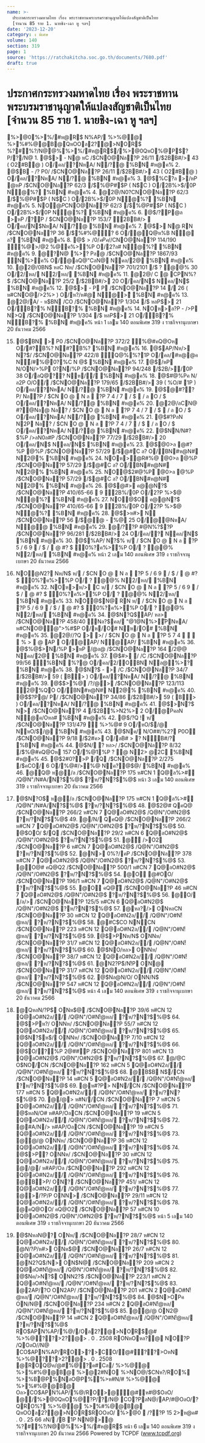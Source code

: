 ```yaml
---
name: >-
  ประกาศกระทรวงมหาดไทย เรื่อง พระราชทานพระบรมราชานุญาตให้แปลงสัญชาติเป็นไทย
  [จำนวน 85 ราย 1. นายชิง-เฉา หู ฯลฯ]
date: '2023-12-20'
category: ง พิเศษ
volume: 140
section: 319
page: 1
source: 'https://ratchakitcha.soc.go.th/documents/7680.pdf'
draft: true
---
```


# ประกาศกระทรวงมหาดไทย เรื่อง พระราชทานพระบรมราชานุญาตให้แปลงสัญชาติเป็นไทย [จำนวน 85 ราย 1. นายชิง-เฉา หู ฯลฯ]

%>@0%>%/#ห@R$ N%AP/ %>%@@ %>%#%@@B@QหOOล2?@>NOR$ %?#%?/N@@%%>%/#ห@R$/%>@0QหO%@P$?P/?/N@ 1. @$> - N@ หC /$CNO@Nล?P 26/11 /$2BB#/> 43 ( O2#B@ ) O/คล/?NหA/ N/?@ %BN #ห@ค% 2. @$B - /? P0/ /$CNO@Nล?P 26/11 /$2BB#/> 43 ( O2#B@ ) O/คล/?NหA/ N/?@ %BN #ห@ค% 3. @$%C?ล >/หP @หP /$CNO@Nล?P 62/3 /$%@P#$P ( N$C ) O/2B%>$/0P N@%? %BN #ห@ค% 4. @2@/N0?$%P %C?ล @หP /$CNO@Nล?P 62/3 /$%@P#$P ( N$C ) O/2B%>$/0P N@%? %BN #ห@ค% 5. NO@$P%#>ล %C?ล @หP /$CNO@Nล?P 62/3 /$%@P#$P ( N$C ) O/2B%>$/0P N@%? %BN #ห@ค% 6. @$/?P@ล >หP /?P / $CNO@Nล?P 153/7 2BB#/>  O/คล/N$NหA/ N/?@ %BN #ห@ค% 7. @$> N@ RN /$CNO@Nล?P 36 /$%#%@? 6 O/@Q@ห%B N@ ล? %BN #ห@ค% 8. @$$>/ 0/ค Pค/ /$CNO@Nล?P 114/190 %@>/@2 %@ค%>%P O/2?ล# N@%? %BN #ห@ค% 9. @?N@ %>? Pล@ /$CNO@Nล?P 1867/93 N%>ค% O/@ลQ@"CลN@ Nคล/2@ %BN #ห@ค% 10. @2@/0BN$ หลC Nห/ /$CNO@Nล?P 701/2101 /$ ? @@% 30 O/2/หล/ N2/หล/ %BN #ห@ค% 11. @2@/ C @ CPN%?$ /$CNO@Nล?P 25/2 /$2BB#/> 20 O/คล/N$ Nคล/N$ %BN #ห@ค% 12. @$> - P P /$CNO@Nล?P 14 /$%@#คQ@Oห 24 O$ 26 ( ห#CNO@/>2%> ) O/ห?/ห#@ N@>ิ %BN #ห@ค% 13. @2@/A/ - ห$BN /CO /$CNO@Nล?P 1/304 /$ หลP$> 21 O/B?% NB?% %BN #ห@ค% 14. NOห>ล?P - />P N>Q /$CNO@Nล?P 1/304 /$ หลP$> 21 O/B?% NB?% %BN #ห@ค% หน้า 1 เลม 140 ตอนพิเศษ 319 ง ราชกิจจานุเบกษา 20 ธันวาคม 2566

15. @$BN > P0 /$CNO@Nล?P 372/2 %@#คQ@Oห O/#?B%? N#?B%? %BN #ห@ค% 16. @$AP/Nห/> N?$/ /$CNO@Nล?P 422/8 Q@%%?1P O/คล/#ห@@ค N้/#%@0?%C N @$ %BN #ห@ค% 17. @$/หP N/ON/>%P 0?N/%P /$CNO@Nล?P 94/248 /$2B/>/0P 38 O/ลQ@?? Nห// %BN #ห@ค% 18. @$#@%Pค N/ล2P O/O/ /$CNO@Nล?P 179/65 /$2BB#/> 39 ( %O/# 1P ) O/คล/?NหA/ N/?@ %BN #ห@ค% 19. @$@#??P/ Nล?P / $CN O @  N ล  ?P 7 4 / 7  / $  / ล O / $ O/คล/?NหA/ N/?@ %BN #ห@ค% 20. @2@/ลCN@ #?@Nล@ Nล? / $CN O @  N ล  ?P 7 4 / 7  / $  / ล O / $ O/คล/?NหA/ N/?@ %BN #ห@ค% 21. @$#?PลN N2P Nล? / $CN O @  N ล  ?P 7 4 / 7  / $  / ล O / $ O/คล/?NหA/ N/?@ %BN #ห@ค% 22. @$NN/N#?$%P />ลN0ล#P /$CNO@Nล?P 77/29 /$2BB#/> 20 O/คล/N$ Nคล/N$ %BN #ห@ค% 23. @$@0>ล @#?%P @%P /$CNO@Nล?P 57/29 /$@#C ล? O/BN#ห@N# N2@% %BN #ห@ค% 24. NOห>@R#%@ @0>ล @%P /$CNO@Nล?P 57/29 /$@#C ล? O/BN#ห@N# N2@% %BN #ห@ค% 25. NO@$2#@%P @0>ล @%P /$CNO@Nล?P 57/29 /$@#C ล? O/BN#ห@N# N2@% %BN #ห@ค% 26. @$@#> ค@@N?$ /$CNO@Nล?P 410/65-66  9 2B%/0P O/2?P %>$@ N@%? %BN #ห@ค% 27. NO@$O ค@@N?$ /$CNO@Nล?P 410/65-66  9 2B%/0P O/2?P %>$@ N@%? %BN #ห@ค% 28. @$>ห#> N /$CNO@Nล?P 56 /$@@ - %@ 25 O/@@NหA/ N@@ %BN #ห@ค% 29. @/??P #@N%?$?P /$CNO@Nล?P 96/281 /$2BB#/> 24 O/คล/? Nคล/N$ %BN #ห@ค% 30. @$%AP/ N?$% ห/ / $CN O @  N ล  ?P 5 / 6 9  / $ /  @ #? $ 0%?ค%>%P O/ ? @@% N2/หล/ %BN #ห@ค% หน้า 2 เลม 140 ตอนพิเศษ 319 ง ราชกิจจานุเบกษา 20 ธันวาคม 2566

31. NO@$N2?$ Nห/N$ ห/ / $CN O @  N ล  ?P 5 / 6 9  / $ /  @ #? $ 0%?ค%>%P O/ ? @@% N2/หล/ %BN #ห@ค% 32. NOห>ห/> C ห/ / $CN O @  N ล  ?P 5 / 6 9  / $ /  @ #? $ 0%?ค%>%P O/ ? @@% N2/หล/ %BN #ห@ค% 33. NO@$N@ RN ห/ / $CN O @  N ล  ?P 5 / 6 9  / $ /  @ #? $ 0%?ค%>%P O/ ? @@% N2/หล/ %BN #ห@ค% 34. @$N?Q$AP/ หล> /$CNO@Nล?P 458/40 Nล?$คล/ "@1@N%>ัPNหA/ ห#CNO@@">%#$P O/ห/O# Nห/O# %BN #ห@ค% 35. @2@//?Q > >/ / $CN O @  N ล  ?P 5 7 4     % >  @ AP  O/@AP/ N@AP/ %BN #ห@ค% 36. @$%@$>N/%P >หP /@ล@ /$CNO@Nล?P 164 /$2@%"? 2 ล@หO@ O/2#NONO@ %>$@ Nคล/2@ %BN #ห@ค% 37. @$#> / /C /$CNO@Nล?P 99/56 %BN %?@ O/คล/2/OBN Nล@%>? %BN #ห@ค% 38. @$N?$ - > /C /$CNO@Nล?P 34/7 /$2BB#/> 59 ( B> ) O/คล/?NหA/ N/?@ %BN #ห@ค% 39. @$$>%@ /?/@> /$CNO@Nล?P 123/113 2@%QO O/BN#ห@N# N2@% %BN #ห@ค% 40. @$$?P@/ P/ /$CNO@Nล?P 34/86 /$2BB#/> 59 ( B> ) O/คล/?NหA/ N/?@ %BN #ห@ค% 41. @$>N?$ N> /$CNO@Nล?P 4 /$2B%>N2%> 2 O/@PคลN N@ค/Oหล# %BN #ห@ค% 42. @$/?Q ! ห/ /$CNO@Nล?P 131/479  %>%@# 9 O/หO/$/@ NหO/$/@ %BN #ห@ค% 43. @$Nค/ N/O##/%2? P0O /$CNO@Nล?P 9/18 /$2#ค> O/ลB# > ? NB#/? %BN #ห@ค% 44. @$N/ ? หล>/ /$CNO@Nล?P 8/32 /$%@#คQ@Oห 157 O/%@1%P ? @ N2> @2C %BN #ห@ค% 45. @$2#0?>P /Q /$CNO@Nล?P 2/275 /$คCO/ 6 O/%@#/>%@ Nค?@$@/ %BN #ห@ค% 46. @Q@ ห@/ล /$CNO@Nล?P 175 ห#CN 1 Q@ล%># /Q@N"/N#A/N?$%@$ ?ห/?N?$%@$ หน้า 3 เลม 140 ตอนพิเศษ 319 ง ราชกิจจานุเบกษา 20 ธันวาคม 2566

47. @$N?O$ ห@/ล /$CNO@Nล?P 175 ห#CN 1 Q@ล%># /Q@N"/N#A/N?$%@$ ?ห/?N?$%@$ 48. @$2@# QคQ@ /$CNO@Nล?P 266/2 ห#CN 7 Q@ลO#N2@$ /Q@N"/O#N2@$ ?ห/?N?$%@$ 49. @/N/ QคQ@ /$CNO@Nล?P 266/2 ห#CN 7 Q@ลO#N2@$ /Q@N"/O#N2@$ ?ห/?N?$%@$ 50. @$OO/ $/Q /$CNO@Nล?P 29/2 ห#CN 6 Q@ลO#N2@$ /Q@N"/O#N2@$ ?ห/?N?$%@$ 51. @ิ />O2 /$CNO@Nล?P 6 ห#CN 7 Q@ลO#N2@$ /Q@N"/O#N2@$ ?ห/?N?$%@$ 52. @N> 0%?/คP /$CNO@Nล?P 378 ห#CN 7 Q@ลO#N2@$ /Q@N"/O#N2@$ ?ห/?N?$%@$ 53. @O@# คQ@Q2 /$CNO@Nล?P 500/1 ห#CN 7 Q@ลO#N2@$ /Q@N"/O#N2@$ ?ห/?N?$%@$ 54. @O @#OO/ /$CNO@Nล?P 196/1 ห#CN 7 Q@ลO#N2@$ /Q@N"/O#N2@$ ?ห/?N?$%@$ 55. @O คQ@ั /$CNO@Nล?P 46 ห#CN 7 Q@ลO#N2@$ /Q@N"/O#N2@$ ?ห/?N?$%@$ 56. @O/ /ล/> /$CNO@Nล?P 125/5 ห#CN 6 Q@ลO#N2@$ /Q@N"/O#N2@$ ?ห/?N?$%@$ 57. @หล?/> ONหลCN /$CNO@Nล?P 30 ห#CN 12 Q@ลO#N2ล// /Q@N"/O#N!้@หล/ ?ห/?N?$%@$ 58. @#C$CO NNCN /$CNO@Nล?P 223 ห#CN 12 Q@ลO#N2ล// /Q@N"/O#N!้@หล/ ?ห/?N?$%@$ 59. @$>PNห/N$ ONNห/ /$CNO@Nล?P 31/7 ห#CN 12 Q@ลO#N2ล// /Q@N"/O#N!้@หล/ ?ห/?N?$%@$ 60. @$NO/หล> ONNห/ /$CNO@Nล?P 38/7 ห#CN 12 Q@ลO#N2ล// /Q@N"/O#N!้@หล/ ?ห/?N?$%@$ 61. @N2?P$/N!ิP ON@ /$CNO@Nล?P 31/7 ห#CN 12 Q@ลO#N2ล// /Q@N"/O#N!้@หล/ ?ห/?N?$%@$ 62. @$Nล@N/O/ ONN/N$ /$CNO@Nล?P 547 ห#CN 12 Q@ลO#N2ล// /Q@N"/O#N!้@หล/ ?ห/?N?$%@$ หน้า 4 เลม 140 ตอนพิเศษ 319 ง ราชกิจจานุเบกษา 20 ธันวาคม 2566

63. @QหลN/?P$ ONห$@ /$CNO@Nล?P 39/6 ห#CN 12 Q@ลO#N2ล// /Q@N"/O#N!้@หล/ ?ห/?N?$%@$ 64. @$>Pห?/ ONNห/ /$CNO@Nล?P 55/7 ห#CN 12 Q@ลO#N2ล// /Q@N"/O#N!้@หล/ ?ห/?N?$%@$ 65. @$N?$ห$/ ONNห/ /$CNO@Nล?P 7/10 ห#CN 12 Q@ลO#N2ล// /Q@N"/O#N!้@หล/ ?ห/?N?$%@$ 66. @$O/?%P 2@##P /$CNO@Nล?P 801 ห#CN 13 Q@ลO#N2@$ /Q@N"/O#N2@$ ?ห/?N?$%@$ 67. @$/@$C O$NO/CN /$CNO@Nล?P 162 ห#CN 5 Q@ลO#N2ล// /Q@N"/O#N!้@หล/ ?ห/?N?$%@$ 68. @B$B N$/CN /$CNO@Nล?P 14 ห#CN 5 Q@ลO#N2ล// /Q@N"/O#N!้@หล/ ?ห/?N?$%@$ 69. @ห#?P> NN/CN /$CNO@Nล?P 177 ห#CN 5 Q@ลO#N2ล// /Q@N"/O#N!้@หล/ ?ห/?N?$%@$ 70. @/@> ห#N//CN /$CNO@Nล?P 7 ห#CN 5 Q@ลO#N2ล// /Q@N"/O#N!้@หล/ ?ห/?N?$%@$ 71. @$หลN/O# ห#AP/OลCN /$CNO@Nล?P 19 ห#CN 5 Q@ลO#N2ล// /Q@N"/O#N!้@หล/ ?ห/?N?$%@$ 72. @#A/N/> ห#AP/OลCN /$CNO@Nล?P 19 ห#CN 5 Q@ลO#N2ล// /Q@N"/O#N!้@หล/ ?ห/?N?$%@$ 73. @@/@ ONNห/ /$CNO@Nล?P 36 ห#CN 12 Q@ลO#N2ล// /Q@N"/O#N!้@หล/ ?ห/?N?$%@$ 74. @$>P? ONNห/ /$CNO@Nล?P 30 ห#CN 12 Q@ลO#N2ล// /Q@N"/O#N!้@หล/ ?ห/?N?$%@$ 75. @/@/ ห#AP/Oล /$CNO@Nล?P 292 ห#CN 12 Q@ลO#N2ล// /Q@N"/O#N!้@หล/ ?ห/?N?$%@$ 76. @B>P/ ON? /$CNO@Nล?P 451/ ห#CN 12 Q@ลO#N2ล// /Q@N"/O#N!้@หล/ ?ห/?N?$%@$ 77. @>/?P/P ONN> /$CNO@Nล?P 29/11 ห#CN 12 Q@ลO#N2ล// /Q@N"/O#N!้@หล/ ?ห/?N?$%@$ 78. @คQ@OO/ คQ@O2 /$CNO@Nล?P 57 ห#CN 10 Q@ลO#N2@$ /Q@N"/O#N2@$ ?ห/?N?$%@$ หน้า 5 เลม 140 ตอนพิเศษ 319 ง ราชกิจจานุเบกษา 20 ธันวาคม 2566

79. @$NหลN@? ONห/ /$CNO@Nล?P 28/7 ห#CN 12 Q@ลO#N2ล// /Q@N"/O#N!้@หล/ ?ห/?N?$%@$ 80. @$N/?P$/ห#> ONห$@ /$CNO@Nล?P 26/7 ห#CN 12 Q@ลO#N2ล// /Q@N"/O#N!้@หล/ ?ห/?N?$%@$ 81. @N2?Q$/N> ON$N@ /$CNO@Nล?P 209 ห#CN 2 Q@ลO#N!้@หล/ /Q@N"/O#N!้@หล/ ?ห/?N?$%@$ 82. @$Nค/>N?$ ONN2?$ /$CNO@Nล?P 223/1 ห#CN 2 Q@ลO#N!้@หล/ /Q@N"/O#N!้@หล/ ?ห/?N?$%@$ 83. @2AP/?O ON2AP/ /$CNO@Nล?P 201 ห#CN 2 Q@ลO#N!้@หล/ /Q@N"/O#N!้@หล/ ?ห/?N?$%@$ 84. @$N>OPค ON/N@ /$CNO@Nล?P 234 ห#CN 2 Q@ลO#N!้@หล/ /Q@N"/O#N!้@หล/ ?ห/?N?$%@$ 85. @@/@ ON2@ /$CNO@Nล?P 14 ห#CN 2 Q@ลO#N!้@หล/ /Q@N"/O#N!้@หล/ ?ห/?N?$%@$ RO$APN%AP/%@//Oล2?@>NOR$@# %>%@??>2?@> . 0 . 2508 RONหOหล?@ NO?P /QOลO//N@ CO$APN%AP/RO>?>CO/@#??>OหN %>%@??>2?@> . 0 . 2508 @ROQ@ค/@#%@?ค#Cล/ %>%@@ %>%#%@@B@ %>@2#NO %>NO@/$CNห?/RO% %>%B@P%NลO@P%%>ห#N/# %>%@@ %>%#%@@B@ Oล>CO$APN%AP/%@/RO>@@#ห#@$OลO/ @/%>@0QหO%@?P/?/N@ CO?PลN@/AP/#@OลO/?QRO%? %>%@@ %>%#%@@B@ QหOOล2?@>NOR$ROOลO/ %>@0  /??P 15 2>ห@ค# . 0 . 25 66 ลN/ /B 1P NN@>@ %?#%?/N@@%%>%/#ห@R$ หน้า 6 เลม 140 ตอนพิเศษ 319 ง ราชกิจจานุเบกษา 20 ธันวาคม 2566 Powered by TCPDF (www.tcpdf.org)
